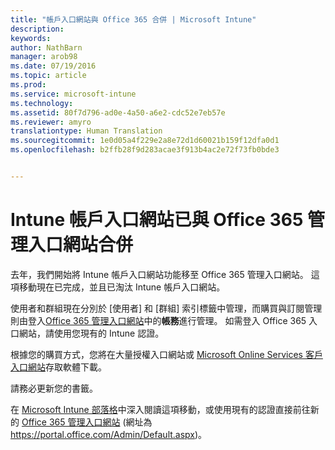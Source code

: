 ```yaml
---
title: "帳戶入口網站與 Office 365 合併 | Microsoft Intune"
description: 
keywords: 
author: NathBarn
manager: arob98
ms.date: 07/19/2016
ms.topic: article
ms.prod: 
ms.service: microsoft-intune
ms.technology: 
ms.assetid: 80f7d796-ad0e-4a50-a6e2-cdc52e7eb57e
ms.reviewer: amyro
translationtype: Human Translation
ms.sourcegitcommit: 1e0d05a4f229e2a8e72d1d60021b159f12dfa0d1
ms.openlocfilehash: b2ffb28f9d283acae3f913b4ac2e72f73fb0bde3


---
```


# Intune 帳戶入口網站已與 Office 365 管理入口網站合併

去年，我們開始將 Intune 帳戶入口網站功能移至 Office 365 管理入口網站。 這項移動現在已完成，並且已淘汰 Intune 帳戶入口網站。

使用者和群組現在分別於 [使用者] 和 [群組] 索引標籤中管理，而購買與訂閱管理則由登入[Office 365 管理入口網站](https://portal.office.com/Admin/Default.aspx)中的**帳務**進行管理。 如需登入 Office 365 入口網站，請使用您現有的 Intune 認證。

根據您的購買方式，您將在大量授權入口網站或 [Microsoft Online Services 客戶入口網站](http://go.microsoft.com/fwlink/?LinkId=259567)存取軟體下載。

請務必更新您的書籤。

在 [Microsoft Intune 部落格](https://blogs.technet.microsoft.com/microsoftintune/2015/09/01/intune-and-ems-subscriptions-now-available-in-the-office-365-portal/)中深入閱讀這項移動，或使用現有的認證直接前往新的 [Office 365 管理入口網站](https://portal.office.com/Admin/Default.aspx) (網址為 https://portal.office.com/Admin/Default.aspx)。



<!--HONumber=Jul16_HO3-->


